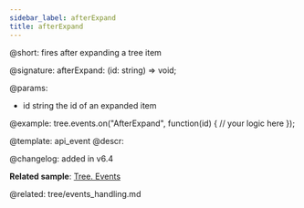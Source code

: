 ```yaml
---
sidebar_label: afterExpand
title: afterExpand
---          
```


@short: fires after expanding a tree item

@signature: afterExpand: (id: string) => void;

@params:
- id    string      the id of an expanded item

@example:
tree.events.on("AfterExpand", function(id) {
    // your logic here
});

@template: api_event
@descr:

@changelog: added in v6.4

**Related sample**: [Tree. Events](https://snippet.dhtmlx.com/vux1ye9g)

@related: tree/events_handling.md